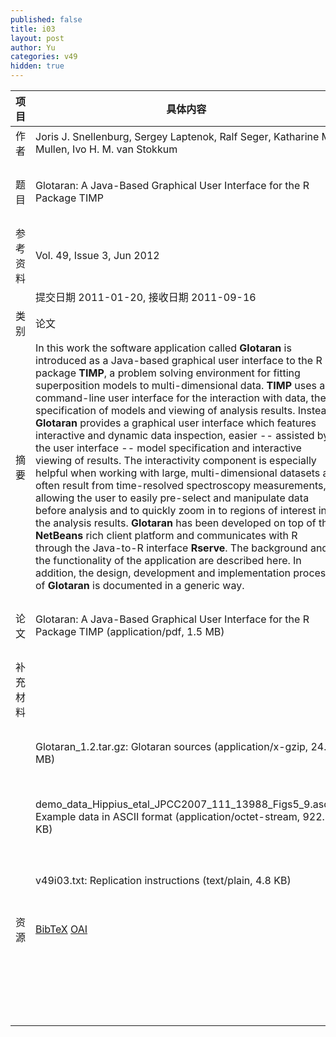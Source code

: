 ```yaml
---
published: false
title: i03
layout: post
author: Yu
categories: v49
hidden: true
---
```


| 项目 | 具体内容 | 链接 |
|---:|---|---|
| 作者 | Joris J. Snellenburg, Sergey Laptenok, Ralf Seger, Katharine M. Mullen, Ivo H. M.  van Stokkum| |
| 题目 |Glotaran: A Java-Based Graphical User Interface for the R Package TIMP | [下载地址](http://www.jstatsoft.org/v49/i03/paper) |
| 参考资料 |Vol. 49, Issue 3, Jun 2012 | |
| | 提交日期 2011-01-20, 接收日期 2011-09-16| | 
| 类别 | 论文| |
| 摘要 | In this work the software application called <b>Glotaran</b> is introduced as a Java-based graphical user interface to the R package <b>TIMP</b>, a problem solving environment for fitting superposition models to multi-dimensional data. <b>TIMP</b> uses a command-line user interface for the interaction with data, the specification of models and viewing of analysis results. Instead, <b>Glotaran</b> provides a graphical user interface which features interactive and dynamic data inspection, easier -- assisted by the user interface -- model specification and interactive viewing of results. The interactivity component is especially helpful when working with large, multi-dimensional datasets as often result from time-resolved spectroscopy measurements, allowing the user to easily pre-select and manipulate data before analysis and to quickly zoom in to regions of interest in the analysis results. <b>Glotaran</b> has been developed on top of the <b>NetBeans</b> rich client platform and communicates with R through the Java-to-R interface <b>Rserve</b>. The background and the functionality of the application are described here. In addition, the design, development and implementation process of <b>Glotaran</b> is documented in a generic way.| |
| 论文 | Glotaran: A Java-Based Graphical User Interface for the R Package TIMP  (application/pdf, 1.5 MB)| [下载地址](http://www.jstatsoft.org/v49/i03/paper) |
| 补充材料 | | |
| |Glotaran_1.2.tar.gz: Glotaran sources  (application/x-gzip, 24.5 MB)|  [下载地址](http://www.jstatsoft.org/v49/i03/supp/1) |
| |demo_data_Hippius_etal_JPCC2007_111_13988_Figs5_9.ascii: Example data in ASCII format  (application/octet-stream, 922.2 KB)|  [下载地址](http://www.jstatsoft.org/v49/i03/supp/2) |
| |v49i03.txt: Replication instructions  (text/plain, 4.8 KB)|  [下载地址](http://www.jstatsoft.org/v49/i03/supp/3) |
| 资源 | [BibTeX](http://www.jstatsoft.org/v49/i03/bibtex) [OAI](http://www.jstatsoft.org/oai?verb=GetRecord&identifier=oai.jstatsoft/v49/i03&prefix=oai_dc)| |
| |  | [返回卷目录]({{site.baseurl}}/volume/v49.html) |